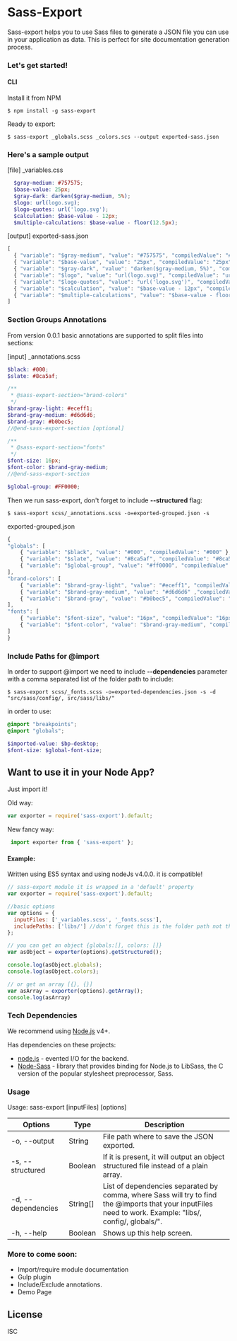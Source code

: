 # Sass-Export
Sass-export helps you to use Sass files to generate a JSON file you can use in your application as data.
This is perfect for site documentation generation process.

### Let's get started!


#### CLI
Install it from NPM

```
$ npm install -g sass-export
```

Ready to export:

```
$ sass-export _globals.scss _colors.scs --output exported-sass.json
```

### Here's a sample output

[file] _variables.css

``` scss
  $gray-medium: #757575;
  $base-value: 25px;
  $gray-dark: darken($gray-medium, 5%);
  $logo: url(logo.svg);
  $logo-quotes: url('logo.svg');
  $calculation: $base-value - 12px;
  $multiple-calculations: $base-value - floor(12.5px);
```

[output]  exported-sass.json

``` javascript
[
  { "variable": "$gray-medium", "value": "#757575", "compiledValue": "#757575" },
  { "variable": "$base-value", "value": "25px", "compiledValue": "25px" },
  { "variable": "$gray-dark", "value": "darken($gray-medium, 5%)", "compiledValue" :"#686868" },
  { "variable": "$logo", "value": "url(logo.svg)", "compiledValue": "url(logo.svg)" },
  { "variable": "$logo-quotes", "value": "url('logo.svg')", "compiledValue": "url(\"logo.svg\")" },
  { "variable": "$calculation", "value": "$base-value - 12px", "compiledValue": "13px" },
  { "variable": "$multiple-calculations", "value": "$base-value - floor(12.5px)", "compiledValue": "13px" }
]
```

### Section Groups Annotations
From version 0.0.1 basic annotations are supported to split files into sections:

[input] _annotations.scss

``` scss
$black: #000;
$slate: #8ca5af;

/**
 * @sass-export-section="brand-colors"
 */
$brand-gray-light: #eceff1;
$brand-gray-medium: #d6d6d6;
$brand-gray: #b0bec5;
//@end-sass-export-section [optional]

/**
 * @sass-export-section="fonts"
 */
$font-size: 16px;
$font-color: $brand-gray-medium;
//@end-sass-export-section

$global-group: #FF0000;
```

Then we run sass-export, don't forget to include **--structured** flag:
```
$ sass-export scss/_annotations.scss -o=exported-grouped.json -s
```


exported-grouped.json
``` javascript
{
"globals": [
    { "variable": "$black", "value": "#000", "compiledValue": "#000" },
    { "variable": "$slate", "value": "#8ca5af", "compiledValue": "#8ca5af" },
    { "variable": "$global-group", "value": "#ff0000", "compiledValue": "#ff0000" }
],
"brand-colors": [
    { "variable": "$brand-gray-light", "value": "#eceff1", "compiledValue":"#eceff1" },
    { "variable": "$brand-gray-medium", "value": "#d6d6d6" ,"compiledValue":"#d6d6d6" },
    { "variable": "$brand-gray", "value": "#b0bec5", "compiledValue": "#b0bec5" }
],
"fonts": [
    { "variable": "$font-size", "value": "16px", "compiledValue": "16px" },
    { "variable": "$font-color", "value": "$brand-gray-medium", "compiledValue":"#d6d6d6" }
]
}
```

### Include Paths for @import
In order to support @import we need to include **--dependencies** parameter with a comma separated list of the folder path to include:
```
$ sass-export scss/_fonts.scss -o=exported-dependencies.json -s -d "src/sass/config/, src/sass/libs/"
```

in order to use:

``` scss
@import "breakpoints";
@import "globals";

$imported-value: $bp-desktop;
$font-size: $global-font-size;
````

## Want to use it in your Node App?
Just import it!

Old way:
``` javascript
var exporter = require('sass-export').default;
```

New fancy way:

``` javascript
 import exporter from { 'sass-export' };
```


#### Example:

Written using ES5 syntax and  using nodeJs v4.0.0. it is compatible!
``` javascript
// sass-export module it is wrapped in a 'default' property
var exporter = require('sass-export').default;

//basic options
var options = {
  inputFiles: ['_variables.scss', '_fonts.scss'],
  includePaths: ['libs/'] //don't forget this is the folder path not the files
};

// you can get an object {globals:[], colors: []}
var asObject = exporter(options).getStructured();

console.log(asObject.globals);
console.log(asObject.colors);

// or get an array [{}, {}]
var asArray = exporter(options).getArray();
console.log(asArray)
```

### Tech Dependencies
We recommend using [Node.js](https://nodejs.org/) v4+.


Has dependencies on these projects:

* [node.js] - evented I/O for the backend.
* [Node-Sass] - library that provides binding for Node.js to LibSass, the C version of the popular stylesheet preprocessor, Sass.

### Usage

Usage: sass-export [inputFiles] [options]

| Options | Type | Description |
| ------                | ----        | ------ |
|  -o, --output         |  String     |    File path where to save the JSON exported. |
|  -s, --structured     |  Boolean    |   If it is present, it will output an object structured file instead of a plain array. |
|  -d, --dependencies   |  String[]   |   List of dependencies separated by comma, where Sass will try to find the @imports that your inputFiles need to work. Example: "libs/, config/, globals/". |
|  -h, --help           |   Boolean   |  Shows up this help screen. |


### More to come soon:
  * Import/require module documentation
  * Gulp plugin
  * Include/Exclude annotations.
  * Demo Page


License
----

ISC

[//]: # (These are reference links used in the body of this note and get stripped out when the markdown processor does its job. There is no need to format nicely because it shouldn't be seen.)

[node.js]: <http://nodejs.org>
[node-sass]: <https://github.com/sass/node-sass>
